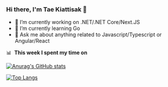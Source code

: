 ### Hi there, I'm Tae Kiattisak 👋

- 🔭 I’m currently working on .NET/.NET Core/Next.JS
- 🌱 I’m currently learning Go
- 💬 Ask me about anything related to Javascript/Typescript or Angular/React

📊 &nbsp;**This week I spent my time on**

[![Anurag's GitHub stats](https://github-readme-stats.vercel.app/api?username=taepunphu&theme=vue&show_icons=true&count_private=true)](https://github.com/anuraghazra/github-readme-stats)

[![Top Langs](https://github-readme-stats.vercel.app/api/top-langs/?username=taepunphu&layout=compact&theme=vue)](https://github.com/anuraghazra/github-readme-stats)
